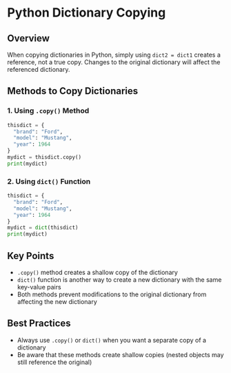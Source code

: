 # Python Dictionary Copying

## Overview
When copying dictionaries in Python, simply using `dict2 = dict1` creates a reference, not a true copy. Changes to the original dictionary will affect the referenced dictionary.

## Methods to Copy Dictionaries

### 1. Using `.copy()` Method
```python
thisdict = {
  "brand": "Ford",
  "model": "Mustang",
  "year": 1964
}
mydict = thisdict.copy()
print(mydict)
```

### 2. Using `dict()` Function
```python
thisdict = {
  "brand": "Ford",
  "model": "Mustang",
  "year": 1964
}
mydict = dict(thisdict)
print(mydict)
```

## Key Points
- `.copy()` method creates a shallow copy of the dictionary
- `dict()` function is another way to create a new dictionary with the same key-value pairs
- Both methods prevent modifications to the original dictionary from affecting the new dictionary

## Best Practices
- Always use `.copy()` or `dict()` when you want a separate copy of a dictionary
- Be aware that these methods create shallow copies (nested objects may still reference the original)